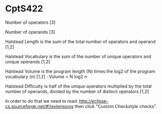 # CptS422


Number of operators [3]<br />

Number of operands [3]<br />

Halstead Length is the sum of the total number of operators and operand [1,2]<br />

Halstead Vocabulary is the sum of the number of unique operators and unique operands [1,2]<br />

Halstead Volume is the program length (N) times the log2 of the program vocabulary (n) [1,2] : Volume = N log2 n<br />

Halstead Difficulty is half of the unique operators multiplied by the total number of operands, divided by the number of distinct operators [1,2]<br />

In order to do that we need to read: 
http://eclipse-cs.sourceforge.net/#!/extensions
then click "Custom Checkstyle checks".
